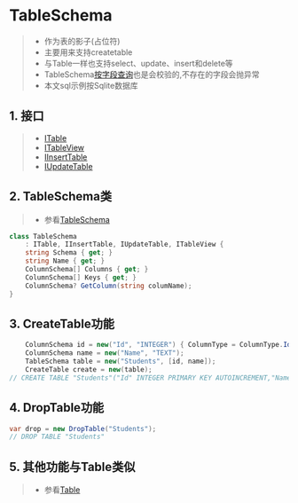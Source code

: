 # TableSchema
>* 作为表的影子(占位符)
>* 主要用来支持createtable
>* 与Table一样也支持select、update、insert和delete等
>* TableSchema[按字段查询](../../shadow/sqlquery/fieldquery.md)也是会校验的,不存在的字段会抛异常
>* 本文sql示例按Sqlite数据库

## 1. 接口
>* [ITable](xref:ShadowSql.Identifiers.ITable)
>* [ITableView](xref:ShadowSql.Identifiers.ITableView)
>* [IInsertTable](xref:ShadowSql.Identifiers.IInsertTable)
>* [IUpdateTable](xref:ShadowSql.Identifiers.IUpdateTable)

## 2. TableSchema类
>* 参看[TableSchema](xref:Shadow.DDL.Schemas.TableSchema)
```csharp
class TableSchema
    : ITable, IInsertTable, IUpdateTable, ITableView {
    string Schema { get; }
    string Name { get; }
    ColumnSchema[] Columns { get; }
    ColumnSchema[] Keys { get; }
    ColumnSchema? GetColumn(string columName);
}
```

## 3. CreateTable功能
~~~csharp
    ColumnSchema id = new("Id", "INTEGER") { ColumnType = ColumnType.Identity | ColumnType.Key };
    ColumnSchema name = new("Name", "TEXT");
    TableSchema table = new("Students", [id, name]);
    CreateTable create = new(table);
// CREATE TABLE "Students"("Id" INTEGER PRIMARY KEY AUTOINCREMENT,"Name" TEXT)
~~~

## 4. DropTable功能
~~~csharp
var drop = new DropTable("Students");
// DROP TABLE "Students"
~~~

## 5. 其他功能与Table类似
>* 参看[Table](./table.md)
